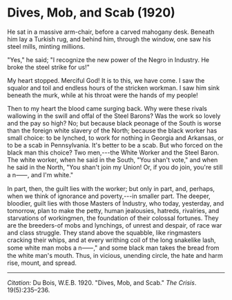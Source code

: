 <!--
title:   Dives, Mob, and Scab
author:  Du Bois, W.E.B.
journal: The Crisis
year:    1920
volume:  19
issue:   5
pages:   235-236
-->
# Dives, Mob, and Scab (1920)

He sat in a massive arm-chair, before a carved mahogany desk. Beneath him lay a Turkish rug, and behind him, through the window, one saw his steel mills, minting millions. 

"Yes," he said; "I recognize the new power of the Negro in Industry. He broke the steel strike for us!" 

My heart stopped. Merciful God! It is to this, we have come. I saw the squalor and toil and endless hours of the stricken workman. I saw him sink beneath the murk, while at his throat were the hands of my people! 

Then to my heart the blood came surging back. Why were these rivals wallowing in the swill and offal of the Steel Barons? Was the work so lovely and the pay so high? No; but because black peonage of the South is worse than the foreign white slavery of the North; because the black worker has small choice: to be lynched, to work for nothing in Georgia and Arkansas, or to be a scab in Pennsylvania. It's better to be a scab. But who forced on the black man this choice? Two men,---the White Worker and the Steel Baron. The white worker, when he said in the South, "You shan't vote," and when he said in the North, "You shan't join my Union! Or, if you do join, you're still a n&#11834;, and I'm white." 

In part, then, the guilt lies with the worker; but only in part, and, perhaps, when we think of ignorance and poverty,---in smaller part. The deeper, bloodier, guilt lies with those Masters of Industry, who today, yesterday, and tomorrow, plan to make the petty, human jealousies, hatreds, rivalries, and starvations of workingmen, the foundation of their colossal fortunes. They are the breeders-of mobs and lynchings, of unrest and despair, of race war and class struggle. They stand above the squabble, like ringmasters cracking their whips, and at every writhing coil of the long snakelike lash, some white man mobs a n&#11834;," and some black man takes the bread from the white man's mouth. Thus, in vicious, unending circle, the hate and harm rise, mount, and spread. 

 ______________
*Citation:* Du Bois, W.E.B. 1920. "Dives, Mob, and Scab." *The Crisis*. 19(5):235&ndash;236.